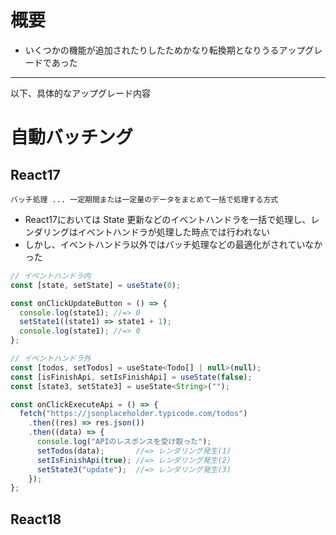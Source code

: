 # 概要
* いくつかの機能が追加されたりしたためかなり転換期となりうるアップグレードであった

---
以下、具体的なアップグレード内容
# 自動バッチング
## React17
`バッチ処理 ... 一定期間または一定量のデータをまとめて一括で処理する方式`
* React17においては State 更新などのイベントハンドラを一括で処理し、レンダリングはイベントハンドラが処理した時点では行われない
* しかし、イベントハンドラ以外ではバッチ処理などの最適化がされていなかった

```javascript
// イベントハンドラ内
const [state, setState] = useState(0);

const onClickUpdateButton = () => {
  console.log(state1); //=> 0 
  setState1((state1) => state1 + 1);
  console.log(state1); //=> 0
};

// イベントハンドラ外
const [todos, setTodos] = useState<Todo[] | null>(null);
const [isFinishApi, setIsFinishApi] = useState(false);
const [state3, setState3] = useState<String>("");

const onClickExecuteApi = () => {
  fetch("https://jsonplaceholder.typicode.com/todos")
    .then((res) => res.json())
    .then((data) => {
      console.log("APIのレスポンスを受け取った");
      setTodos(data);       //=> レンダリング発生(1)
      setIsFinishApi(true); //=> レンダリング発生(2)
      setState3("update");  //=> レンダリング発生(3)
    });
};
```

## React18


